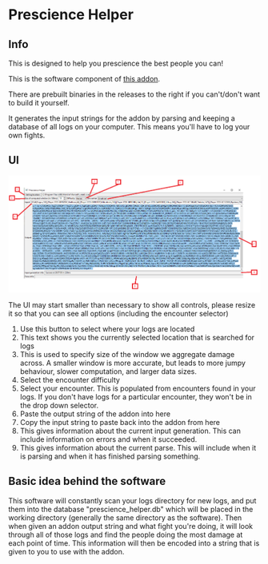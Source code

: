 # Prescience Helper

## Info

This is designed to help you prescience the best people you can!

This is the software component of [this addon](https://www.curseforge.com/wow/addons/prescience-helper).

There are prebuilt binaries in the releases to the right if you can't/don't want to build it yourself.

It generates the input strings for the addon by parsing and keeping a database of all logs on your computer. This means you'll have to log your own fights.

## UI

![the ui](https://github.com/dekibeki/prescience_helper_exe/blob/main/doc/prescience_helper_ui.png?raw=true)

The UI may start smaller than necessary to show all controls, please resize it so that you can see all options (including the encounter selector)

1. Use this button to select where your logs are located
2. This text shows you the currently selected location that is searched for logs
3. This is used to specify size of the window we aggregate damage across. A smaller window is more accurate, but leads to more jumpy behaviour, slower computation, and larger data sizes.
4. Select the encounter difficulty
5. Select your encounter. This is populated from encounters found in your logs. If you don't have logs for a particular encounter, they won't be in the drop down selector.
6. Paste the output string of the addon into here
7. Copy the input string to paste back into the addon from here
8. This gives information about the current input generation. This can include information on errors and when it succeeded.
9. This gives information about the current parse. This will include when it is parsing and when it has finished parsing something.

## Basic idea behind the software

This software will constantly scan your logs directory for new logs, and put them into the database "prescience_helper.db" which will be placed in the working directory (generally the same directory as the software).
Then when given an addon output string and what fight you're doing, it will look through all of those logs and find the people doing the most damage at each point of time.
This information will then be encoded into a string that is given to you to use with the addon.
